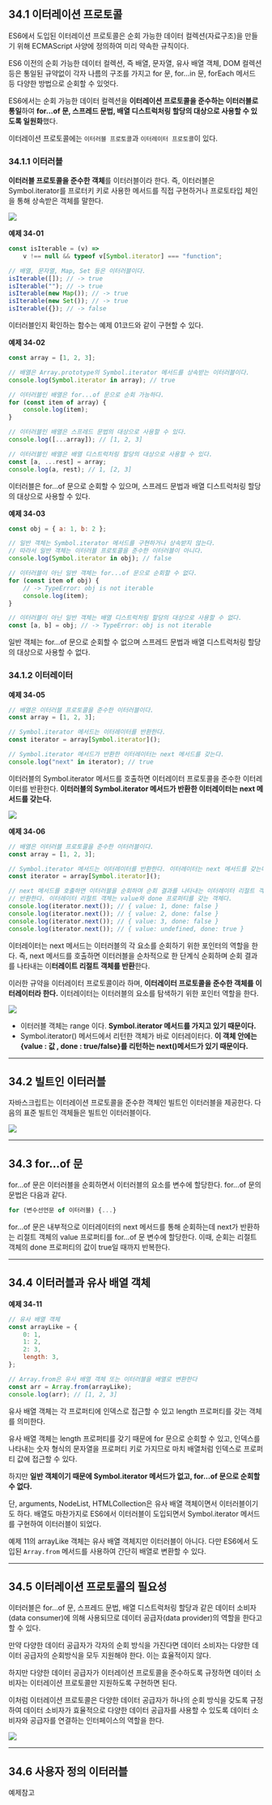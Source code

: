 ## 34.1 이터레이션 프로토콜

ES6에서 도입된 이터레이션 프로토콜은 순회 가능한 데이터 컬렉션(자료구조)을 만들기 위해 ECMAScript 사양에 정의하여 미리 약속한 규칙이다.

ES6 이전의 순회 가능한 데이터 컬렉션, 즉 배열, 문자열, 유사 배열 객체, DOM 컬렉션 등은 통일된 규약없이 각자 나름의 구조를 가지고 for 문, for...in 문, forEach 메서드 등 다양한 방법으로 순회할 수 있엇다.

ES6에서는 순회 가능한 데이터 컬렉션을 **이터레이션 프로토콜을 준수하는 이터러블로 통일**하여 **for...of 문, 스프레드 문법, 배열 디스트럭처링 할당의 대상으로 사용할 수 있도록 일원화**했다.

이터레이션 프로토콜에는 `이터러블 프로토콜`과 `이터레이터 프로토콜`이 있다.

### 34.1.1 이터러블

**이터러블 프로토콜을 준수한 객체**를 이터러블이라 한다. 즉, 이터러블은 Symbol.iterator를 프로터키 키로 사용한 메서드를 직접 구현하거나 프로토타입 체인을 통해 상속받은 객체를 말한다.

![](https://velog.velcdn.com/images/dooin/post/e7631a13-cd40-471a-8e4f-510436fa4cec/image.png)

**예제 34-01**

```jsx
const isIterable = (v) =>
    v !== null && typeof v[Symbol.iterator] === "function";

// 배열, 문자열, Map, Set 등은 이터러블이다.
isIterable([]); // -> true
isIterable(""); // -> true
isIterable(new Map()); // -> true
isIterable(new Set()); // -> true
isIterable({}); // -> false
```

이터러블인지 확인하는 함수는 예제 01코드와 같이 구현할 수 있다.

**예제 34-02**

```jsx
const array = [1, 2, 3];

// 배열은 Array.prototype의 Symbol.iterator 메서드를 상속받는 이터러블이다.
console.log(Symbol.iterator in array); // true

// 이터러블인 배열은 for...of 문으로 순회 가능하다.
for (const item of array) {
    console.log(item);
}

// 이터러블인 배열은 스프레드 문법의 대상으로 사용할 수 있다.
console.log([...array]); // [1, 2, 3]

// 이터러블인 배열은 배열 디스트럭처링 할당의 대상으로 사용할 수 있다.
const [a, ...rest] = array;
console.log(a, rest); // 1, [2, 3]
```

이터러블은 for...of 문으로 순회할 수 있으며, 스프레드 문법과 배열 디스트럭처링 할당의 대상으로 사용할 수 있다.

**예제 34-03**

```jsx
const obj = { a: 1, b: 2 };

// 일반 객체는 Symbol.iterator 메서드를 구현하거나 상속받지 않는다.
// 따라서 일반 객체는 이터러블 프로토콜을 준수한 이터러블이 아니다.
console.log(Symbol.iterator in obj); // false

// 이터러블이 아닌 일반 객체는 for...of 문으로 순회할 수 없다.
for (const item of obj) {
    // -> TypeError: obj is not iterable
    console.log(item);
}

// 이터러블이 아닌 일반 객체는 배열 디스트럭처링 할당의 대상으로 사용할 수 없다.
const [a, b] = obj; // -> TypeError: obj is not iterable
```

일반 객체는 for...of 문으로 순회할 수 없으며 스프레드 문법과 배열 디스트럭처링 할당의 대상으로 사용할 수 없다.

### 34.1.2 이터레이터

**예제 34-05**

```jsx
// 배열은 이터러블 프로토콜을 준수한 이터러블이다.
const array = [1, 2, 3];

// Symbol.iterator 메서드는 이터레이터를 반환한다.
const iterator = array[Symbol.iterator]();

// Symbol.iterator 메서드가 반환한 이터레이터는 next 메서드를 갖는다.
console.log("next" in iterator); // true
```

이터러블의 Symbol.iterator 메서드를 호출하면 이터레이터 프로토콜을 준수한 이터레이터를 반환한다. **이터러블의 Symbol.iterator 메서드가 반환한 이터레이터는 next 메서드를 갖는다.**

![](https://velog.velcdn.com/images/dooin/post/385ebb65-c18b-45ca-953d-a0a6b9b7008d/image.png)

**예제 34-06**

```jsx
// 배열은 이터러블 프로토콜을 준수한 이터러블이다.
const array = [1, 2, 3];

// Symbol.iterator 메서드는 이터레이터를 반환한다. 이터레이터는 next 메서드를 갖는다.
const iterator = array[Symbol.iterator]();

// next 메서드를 호출하면 이터러블을 순회하며 순회 결과를 나타내는 이터레이터 리절트 객체를
// 반환한다. 이터레이터 리절트 객체는 value와 done 프로퍼티를 갖는 객체다.
console.log(iterator.next()); // { value: 1, done: false }
console.log(iterator.next()); // { value: 2, done: false }
console.log(iterator.next()); // { value: 3, done: false }
console.log(iterator.next()); // { value: undefined, done: true }
```

이터레이터는 next 메서드는 이터러블의 각 요소를 순회하기 위한 포인터의 역할을 한다. 즉, next 메서드를 호출하면 이터러블을 순차적으로 한 단계식 순회하며 순회 결과를 나타내는 이**터레이트 리절트 객체를 반환**한다.

이러한 규약을 이터레이터 프로토콜이라 하며, **이터레이터 프로토콜을 준수한 객체를 이터레이터라 한다.** 이터레이터는 이터러블의 요소를 탐색하기 위한 포인터 역할을 한다.

![](https://velog.velcdn.com/images/dooin/post/3434110e-a0ff-4777-ab5f-5a5783aa9155/image.png)

-   이터러블 객체는 range 이다. **Symbol.iterator 메서드를 가지고 있기 때문이다.**
-   Symbol.iterator() 메서드에서 리턴한 객체가 바로 이터레이터다. **이 객체 안에는 {value : 값 , done : true/false}를 리턴하는 next()메서드가 있기 때문이다.**

---

## 34.2 빌트인 이터러블

자바스크립트는 이터레이션 프로토콜을 준수한 객체인 빌트인 이터러블을 제공한다. 다음의 표준 빌트인 객체들은 빌트인 이터러블이다.

![](https://velog.velcdn.com/images/dooin/post/5f505059-805e-4939-9311-8d3c6d21a808/image.png)

---

## 34.3 for...of 문

for...of 문은 이터러블을 순회하면서 이터러블의 요소를 변수에 할당한다. for...of 문의 문법은 다음과 같다.

```jsx
for (변수선언문 of 이터러블) {...}
```

for...of 문은 내부적으로 이터레이터의 next 메서드를 통해 순회하는데 next가 반환하는 리절트 객체의 value 프로퍼티를 for...of 문 변수에 할당한다. 이때, 순회는 리절트 객체의 done 프로퍼티의 값이 true일 때까지 반복한다.

---

## 34.4 이터러블과 유사 배열 객체

**예제 34-11**

```jsx
// 유사 배열 객체
const arrayLike = {
    0: 1,
    1: 2,
    2: 3,
    length: 3,
};

// Array.from은 유사 배열 객체 또는 이터러블을 배열로 변환한다
const arr = Array.from(arrayLike);
console.log(arr); // [1, 2, 3]
```

유사 배열 객체는 각 프로퍼티에 인덱스로 접근할 수 있고 length 프로퍼티를 갖는 객체를 의미한다.

유사 배열 객체는 length 프로퍼티를 갖기 때문에 for 문으로 순회할 수 있고, 인덱스를 나타내는 숫자 형식의 문자열을 프로퍼티 키로 가지므로 마치 배열처럼 인덱스로 프로퍼티 값에 접근할 수 있다.

하지만 **일반 객체이기 때문에 Symbol.iterator 메서드가 없고, for...of 문으로 순회할 수 없다.**

단, arguments, NodeList, HTMLCollection은 유사 배열 객체이면서 이터러블이기도 하다. 배열도 마찬가지로 ES6에서 이터러블이 도입되면서 Symbol.iterator 메서드를 구현하여 이터러블이 되었다.

예제 11의 arrayLike 객체는 유사 배열 객체지만 이터러블이 아니다. 다만 ES6에서 도입된 `Array.from` 메서드를 사용하여 간단히 배열로 변환할 수 있다.

---

## 34.5 이터레이션 프로토콜의 필요성

이터러블은 for...of 문, 스프레드 문법, 배열 디스트럭처링 할당과 같은 데이터 소비자(data consumer)에 의해 사용되므로 데이터 공급자(data provider)의 역할을 한다고 할 수 있다.

만약 다양한 데이터 공급자가 각자의 순회 방식을 가진다면 데이터 소비자는 다양한 데이터 공급자의 순회방식을 모두 지원해야 한다. 이는 효율적이지 않다.

하지만 다양한 데이터 공급자가 이터레이션 프로토콜을 준수하도록 규정하면 데이터 소비자는 이터레이션 프로토콜만 지원하도록 구현하면 된다.

이처럼 이터레이션 프로토콜은 다양한 데이터 공급자가 하나의 순회 방식을 갖도록 규정하여 데이터 소비자가 효율적으로 다양한 데이터 공급자를 사용할 수 있도록 데이터 소비자와 공급자를 연결하는 인터페이스의 역할을 한다.

![](https://velog.velcdn.com/images/dooin/post/dc530ab0-b1c4-4984-be1a-d87aeff685aa/image.png)

---

## 34.6 사용자 정의 이터러블

예제참고

